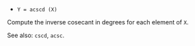 * `Y = acscd (X)`

Compute the inverse cosecant in degrees for each element of `X`.

See also: `cscd`, `acsc`.
